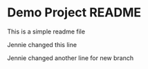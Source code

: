 # Demo Project README

This is a simple readme file

Jennie changed this line

Jennie changed another line for new branch
